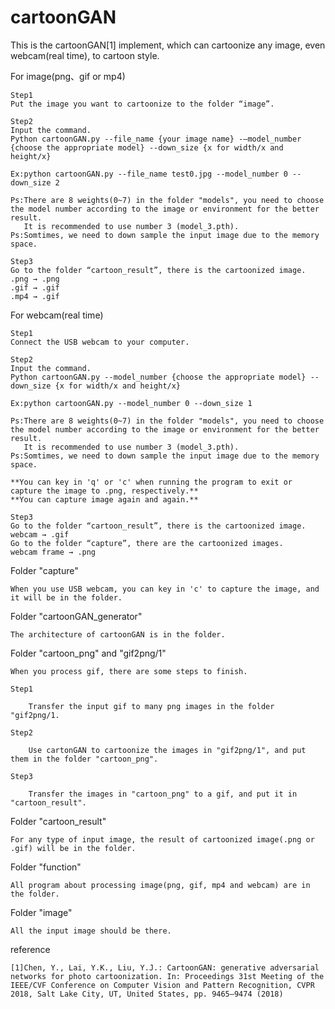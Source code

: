 # cartoonGAN

This is the cartoonGAN[1] implement, which can cartoonize any image, even webcam(real time), to cartoon style.



For image(png、gif or mp4)

    Step1
    Put the image you want to cartoonize to the folder “image”.

    Step2
    Input the command.
    Python cartoonGAN.py --file_name {your image name} -–model_number {choose the appropriate model} --down_size {x for width/x and height/x}

    Ex:python cartoonGAN.py --file_name test0.jpg --model_number 0 --down_size 2

    Ps:There are 8 weights(0~7) in the folder "models", you need to choose the model number according to the image or environment for the better result.
       It is recommended to use number 3 (model_3.pth).
    Ps:Somtimes, we need to down sample the input image due to the memory space.

    Step3
    Go to the folder “cartoon_result”, there is the cartoonized image.
    .png → .png
    .gif → .gif
    .mp4 → .gif


For webcam(real time)

    Step1
    Connect the USB webcam to your computer.

    Step2
    Input the command.
    Python cartoonGAN.py --model_number {choose the appropriate model} --down_size {x for width/x and height/x}

    Ex:python cartoonGAN.py --model_number 0 --down_size 1

    Ps:There are 8 weights(0~7) in the folder "models", you need to choose the model number according to the image or environment for the better result.
       It is recommended to use number 3 (model_3.pth).
    Ps:Somtimes, we need to down sample the input image due to the memory space.
    
    **You can key in 'q' or 'c' when running the program to exit or capture the image to .png, respectively.**
    **You can capture image again and again.**

    Step3
    Go to the folder “cartoon_result”, there is the cartoonized image.
    webcam → .gif
    Go to the folder “capture”, there are the cartoonized images.
    webcam frame → .png


Folder "capture"

    When you use USB webcam, you can key in 'c' to capture the image, and it will be in the folder.

Folder "cartoonGAN_generator"

    The architecture of cartoonGAN is in the folder.

Folder "cartoon_png" and "gif2png/1"

    When you process gif, there are some steps to finish.
    
    Step1
    
        Transfer the input gif to many png images in the folder "gif2png/1.
    
    Step2
    
        Use cartonGAN to cartoonize the images in "gif2png/1", and put them in the folder "cartoon_png".
    
    Step3
    
        Transfer the images in "cartoon_png" to a gif, and put it in "cartoon_result".

Folder "cartoon_result"

    For any type of input image, the result of cartoonized image(.png or .gif) will be in the folder.

Folder "function"

    All program about processing image(png, gif, mp4 and webcam) are in the folder.

Folder "image"

    All the input image should be there.

reference

    [1]Chen, Y., Lai, Y.K., Liu, Y.J.: CartoonGAN: generative adversarial networks for photo cartoonization. In: Proceedings 31st Meeting of the IEEE/CVF Conference on Computer Vision and Pattern Recognition, CVPR 2018, Salt Lake City, UT, United States, pp. 9465–9474 (2018)
